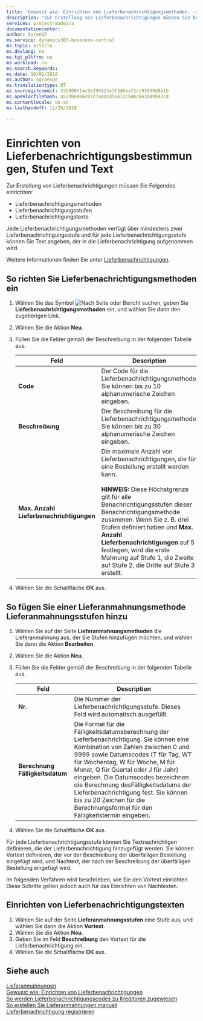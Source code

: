 ```yaml
---
title: 'Gewusst wie: Einrichten von Lieferbenachrichtigungsmethoden, -stufen und -text'
description: "Zur Erstellung von Lieferbenachrichtigungen müssen Sie bestimmte Dinge einrichten."
services: project-madeira
documentationcenter: 
author: SorenGP
ms.service: dynamics365-business-central
ms.topic: article
ms.devlang: na
ms.tgt_pltfrm: na
ms.workload: na
ms.search.keywords: 
ms.date: 10/01/2018
ms.author: sgroespe
ms.translationtype: HT
ms.sourcegitcommit: 33b900f1ac9e295921e7f3d6ea72cc93939d8a1b
ms.openlocfilehash: a5230e066c072744dcd5a472c94bc661b49943cd
ms.contentlocale: de-at
ms.lasthandoff: 11/26/2018

---
```

# <a name="set-up-delivery-reminder-terms-levels-and-text"></a>Einrichten von Lieferbenachrichtigungsbestimmungen, Stufen und Text
Zur Erstellung von Lieferbenachrichtigungen müssen Sie Folgendes einrichten:  

- Lieferbenachrichtigungsmethoden  
- Lieferbenachrichtigungsstufen  
- Lieferbenachrichtigungstexte  

Jede Lieferbenachrichtigungsmethoden verfügt über mindestens zwei Lieferbenachrichtigungsstufe und für jede Lieferbenachrichtigungsstufe können Sie Text angeben, der in die Lieferbenachrichtigung aufgenommen wird.  

Weitere Informationen finden Sie unter [Lieferbenachrichtigungen](delivery-reminders.md).  

## <a name="to-set-up-delivery-reminder-terms"></a>So richten Sie Lieferbenachrichtigungsmethoden ein  

1.  Wählen Sie das Symbol ![Nach Seite oder Bericht suchen](../../media/ui-search/search_small.png "Nach Seite oder Bericht suchen"), geben Sie **Lieferbenachrichtigungsmethoden** ein, und wählen Sie dann den zugehörigen Link.  
2.  Wählen Sie die Aktion **Neu**.  
3.  Füllen Sie die Felder gemäß der Beschreibung in der folgenden Tabelle aus.  

    |Feld|Description|  
    |---------------------------------|---------------------------------------|  
    |**Code**|Der Code für die Lieferbenachrichtigungsmethode. Sie können bis zu 10 alphanumerische Zeichen eingeben.|  
    |**Beschreibung**|Der Beschreibung für die Lieferbenachrichtigungsmethode. Sie können bis zu 30 alphanumerische Zeichen eingeben.|  
    |**Max. Anzahl Lieferbenachrichtigungen**|Die maximale Anzahl von Lieferbenachrichtigungen, die für eine Bestellung erstellt werden kann.<br /><br /> **HINWEIS:** Diese Höchstgrenze gilt für alle Benachrichtigungsstufen dieser Benachrichtigungsmethode zusammen. Wenn Sie z. B. drei Stufen definiert haben und **Max. Anzahl Lieferbenachrichtigungen** auf 5 festlegen, wird die erste Mahnung auf Stufe 1, die Zweite auf Stufe 2, die Dritte auf Stufe 3 erstellt.|  

4.  Wählen Sie die Schaltfläche **OK** aus.  

## <a name="to-add-delivery-reminder-levels-to-a-delivery-reminder-term"></a>So fügen Sie einer Lieferanmahnungsmethode Lieferanmahnungsstufen hinzu  

1.  Wählen Sie auf der Seite **Lieferanmahnungsmethoden** die Lieferanmahnung aus, der Sie Stufen hinzufügen möchten, und wählen Sie dann die Aktion **Bearbeiten**.  
2.  Wählen Sie die Aktion **Neu**.  
3.  Füllen Sie die Felder gemäß der Beschreibung in der folgenden Tabelle aus.  

    |Feld|Description|  
    |---------------------------------|---------------------------------------|  
    |**Nr.**|Die Nummer der Lieferbenachrichtigungsstufe. Dieses Feld wird automatisch ausgefüllt.|  
    |**Berechnung Fälligkeitsdatum**|Die Formel für die Fälligkeitsdatumsberechnung der Lieferbenachrichtigung. Sie können eine Kombination von Zahlen zwischen 0 und 9999 sowie Datumscodes (T für Tag, WT für Wochentag, W für Woche, M für Monat, Q für Quartal oder J für Jahr) eingeben. Die Datumscodes bezeichnen die Berechnung desFälligkeitsdatums der Lieferbenachrichtigung fest. Sie können bis zu 20 Zeichen für die Berechnungsformel für den Fälligkeitstermin eingeben.|  

4.  Wählen Sie die Schaltfläche **OK** aus.  

Für jede Lieferbenachrichtigungsstufe können Sie Textnachrichtigen definieren, die der Lieferbenachrichtigung hinzugefügt werden. Sie können Vortext definieren, der vor der Beschreibung der überfälligen Bestellung eingefügt wird, und Nachtext, der nach der Beschreibung der überfälligen Bestellung eingefügt wird.  

Im folgenden Verfahren wird beschrieben, wie Sie den Vortext einrichten. Diese Schritte gelten jedoch auch für das Einrichten von Nachtexten.  

## <a name="to-set-up-delivery-reminder-text-messages"></a>Einrichten von Lieferbenachrichtigungstexten  

1.  Wählen Sie auf der Seite **Lieferanmahnungsstufen** eine Stufe aus, und wählen Sie dann die Aktion **Vortext**.  
2.  Wählen Sie die Aktion **Neu**.  
3.  Geben Sie im Feld **Beschreibung** den Vortext für die Lieferbenachrichtigung ein.  
4.  Wählen Sie die Schaltfläche **OK** aus.  

## <a name="see-also"></a>Siehe auch  
 [Lieferanmahnungen](delivery-reminders.md)   
 [Gewusst wie: Einrichten von Lieferbenachrichtigungen](how-to-set-up-delivery-reminders.md)   
 [So werden Lieferbenachrichtigungscodes zu Kreditoren zugewiesen](how-to-assign-delivery-reminder-codes-to-vendors.md)   
 [So erstellen Sie Lieferanmahnungen manuell](how-to-create-delivery-reminders-manually.md)   
 [Lieferbenachrichtigung registrieren](how-to-issue-delivery-reminders.md)

